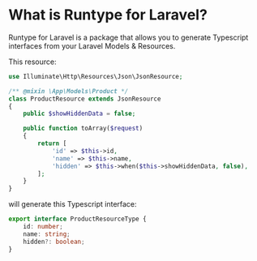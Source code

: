 # What is Runtype for Laravel?

Runtype for Laravel is a package that allows you to generate Typescript interfaces from your Laravel Models & Resources.

This resource:

```php
use Illuminate\Http\Resources\Json\JsonResource;

/** @mixin \App\Models\Product */
class ProductResource extends JsonResource
{
    public $showHiddenData = false;

    public function toArray($request)
    {
        return [
            'id' => $this->id,
            'name' => $this->name,
            'hidden' => $this->when($this->showHiddenData, false),
        ];
    }
}

```

will generate this Typescript interface:

```typescript
export interface ProductResourceType {
    id: number;
    name: string;
    hidden?: boolean;
}
```
